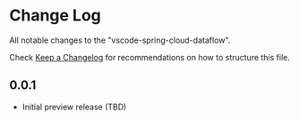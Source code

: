 # Change Log

All notable changes to the "vscode-spring-cloud-dataflow".

Check [Keep a Changelog](http://keepachangelog.com/) for recommendations on how to structure this file.

## 0.0.1

- Initial preview release (TBD)
